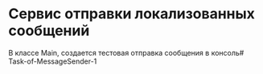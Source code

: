 # Сервис отправки локализованных сообщений

В классе Main, создается тестовая отправка сообщения в консоль# Task-of-MessageSender-1

